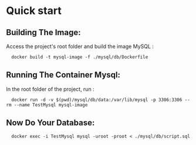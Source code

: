 # Quick start

## Building The Image:

Access the project's root folder and build the image MySQL :

```
  docker build -t mysql-image -f ./mysql/db/Dockerfile 
```
## Running The Container Mysql:

In the root folder of the project, run :

```
  docker run -d -v $(pwd)/mysql/db/data:/var/lib/mysql -p 3306:3306 --rm --name TestMysql mysql-image
```

## Now Do Your Database:

```
  docker exec -i TestMysql mysql -uroot -proot < ./mysql/db/script.sql
```
